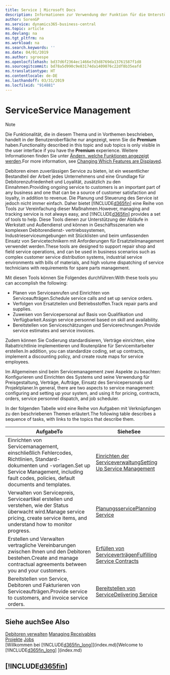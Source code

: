 ```yaml
---
title: Service | Microsoft Docs
description: Informationen zur Verwendung der Funktion für die Unterstützung der Arbeitsgänge Werkstatt und Service.
author: SorenGP
ms.service: dynamics365-business-central
ms.topic: article
ms.devlang: na
ms.tgt_pltfrm: na
ms.workload: na
ms.search.keywords: ''
ms.date: 04/01/2019
ms.author: sgroespe
ms.openlocfilehash: bd37d6f2364ec1466e7d3d8769da13761587f1d8
ms.sourcegitcommit: bd78a5d990c9e83174da1409076c22df8b35eafd
ms.translationtype: HT
ms.contentlocale: de-DE
ms.lasthandoff: 03/31/2019
ms.locfileid: "914881"
---
```

# <a name="service-management"></a><span data-ttu-id="43b3c-103">Service</span><span class="sxs-lookup"><span data-stu-id="43b3c-103">Service Management</span></span>
> [!NOTE]
> <span data-ttu-id="43b3c-104">Die Funktionalität, die in diesem Thema und in Vorthemen beschrieben, handelt in der Benutzeroberfläche nur angezeigt, wenn Sie die **Premium** haben.</span><span class="sxs-lookup"><span data-stu-id="43b3c-104">Functionality described in this topic and sub topics is only visible in the user interface if you have the **Premium** experience.</span></span> <span data-ttu-id="43b3c-105">Weitere Informationen finden Sie unter [Ändern, welche Funktionen angezeigt werden](ui-experiences.md).</span><span class="sxs-lookup"><span data-stu-id="43b3c-105">For more information, see [Changing Which Features are Displayed](ui-experiences.md).</span></span>

<span data-ttu-id="43b3c-106">Debitoren einen zuverlässigen Service zu bieten, ist ein wesentlicher Bestandteil der Arbeit jedes Unternehmens und eine Grundlage für Debitorenzufriedenheit und Loyalität, zusätzlich zu den Einnahmen.</span><span class="sxs-lookup"><span data-stu-id="43b3c-106">Providing ongoing service to customers is an important part of any business and one that can be a source of customer satisfaction and loyalty, in addition to revenue.</span></span> <span data-ttu-id="43b3c-107">Die Planung und Steuerung des Service ist jedoch nicht immer einfach. Daher bietet [!INCLUDE[d365fin](includes/d365fin_md.md)] eine Reihe von Tools zur Vereinfachung dieser Maßnahmen.</span><span class="sxs-lookup"><span data-stu-id="43b3c-107">However, managing and tracking service is not always easy, and [!INCLUDE[d365fin](includes/d365fin_md.md)] provides a set of tools to help.</span></span> <span data-ttu-id="43b3c-108">Diese Tools dienen zur Unterstützung der Abläufe in Werkstatt und Außendienst und können in Geschäftsszenarien wie komplexen Debitorendienst- vertriebssystemen, Industrieserviceumgebungen mit Stücklisten und beim umfassenden Einsatz von Servicetechnikern mit Anforderungen für Ersatzteilmanagement verwendet werden.</span><span class="sxs-lookup"><span data-stu-id="43b3c-108">These tools are designed to support repair shop and field service operations, and can be used in business scenarios such as complex customer service distribution systems, industrial service environments with bills of materials, and high volume dispatching of service technicians with requirements for spare parts management.</span></span>  

 <span data-ttu-id="43b3c-109">Mit diesen Tools können Sie Folgendes durchführen:</span><span class="sxs-lookup"><span data-stu-id="43b3c-109">With these tools you can accomplish the following:</span></span>  

* <span data-ttu-id="43b3c-110">Planen von Serviceanrufen und Einrichten von Serviceaufträgen.</span><span class="sxs-lookup"><span data-stu-id="43b3c-110">Schedule service calls and set up service orders.</span></span>  
* <span data-ttu-id="43b3c-111">Verfolgen von Ersatzteilen und Betriebsstoffen.</span><span class="sxs-lookup"><span data-stu-id="43b3c-111">Track repair parts and supplies.</span></span>  
* <span data-ttu-id="43b3c-112">Zuweisen von Servicepersonal auf Basis von Qualifikation und Verfügbarkeit.</span><span class="sxs-lookup"><span data-stu-id="43b3c-112">Assign service personnel based on skill and availability.</span></span>  
* <span data-ttu-id="43b3c-113">Bereitstellen von Serviceschätzungen und Servicerechnungen.</span><span class="sxs-lookup"><span data-stu-id="43b3c-113">Provide service estimates and service invoices.</span></span>  

<span data-ttu-id="43b3c-114">Zudem können Sie Codierung standardisieren, Verträge einrichten, eine Rabattrichtlinie implementieren und Routenpläne für Servicemitarbeiter erstellen.</span><span class="sxs-lookup"><span data-stu-id="43b3c-114">In addition, you can standardize coding, set up contracts, implement a discounting policy, and create route maps for service employees.</span></span>  

<span data-ttu-id="43b3c-115">Im Allgemeinen sind beim Servicemanagement zwei Aspekte zu beachten: Konfigurieren und Einrichten des Systems und seine Verwendung für Preisgestaltung, Verträge, Aufträge, Einsatz des Servicepersonals und Projektplaner.</span><span class="sxs-lookup"><span data-stu-id="43b3c-115">In general, there are two aspects to service management: configuring and setting up your system, and using it for pricing, contracts, orders, service personnel dispatch, and job scheduler.</span></span>  

<span data-ttu-id="43b3c-116">In der folgenden Tabelle wird eine Reihe von Aufgaben mit Verknüpfungen zu den beschriebenen Themen erläutert.</span><span class="sxs-lookup"><span data-stu-id="43b3c-116">The following table describes a sequence of tasks, with links to the topics that describe them.</span></span>   

|<span data-ttu-id="43b3c-117">**Aufgabe**</span><span class="sxs-lookup"><span data-stu-id="43b3c-117">**To**</span></span>|<span data-ttu-id="43b3c-118">**Siehe**</span><span class="sxs-lookup"><span data-stu-id="43b3c-118">**See**</span></span>|  
|------------|-------------|  
|<span data-ttu-id="43b3c-119">Einrichten von Servicemanagement, einschließlich Fehlercodes, Richtlinien, Standard- dokumenten und -vorlagen.</span><span class="sxs-lookup"><span data-stu-id="43b3c-119">Set up Service Management, including fault codes, policies, default documents and templates.</span></span>|[<span data-ttu-id="43b3c-120">Einrichten der Serviceverwaltung</span><span class="sxs-lookup"><span data-stu-id="43b3c-120">Setting Up Service Management</span></span>](service-setup-service.md)|  
|<span data-ttu-id="43b3c-121">Verwalten von Servicepreis, Serviceartikel erstellen und verstehen, wie der Status überwacht wird.</span><span class="sxs-lookup"><span data-stu-id="43b3c-121">Manage service pricing, create service items, and understand how to monitor progress.</span></span>|[<span data-ttu-id="43b3c-122">Planungsservice</span><span class="sxs-lookup"><span data-stu-id="43b3c-122">Planning Service</span></span>](service-plan-service.md)|  
|<span data-ttu-id="43b3c-123">Erstellen und Verwalten vertragliche Vereinbarungen zwischen Ihnen und den Debitoren bestehen.</span><span class="sxs-lookup"><span data-stu-id="43b3c-123">Create and manage contractual agreements between you and your customers.</span></span>|[<span data-ttu-id="43b3c-124">Erfüllen von Serviceverträgen</span><span class="sxs-lookup"><span data-stu-id="43b3c-124">Fulfilling Service Contracts</span></span>](service-fulfill-service-contracts.md)|  
|<span data-ttu-id="43b3c-125">Bereitstellen von Service, Debitoren und Fakturieren von Serviceaufträgen.</span><span class="sxs-lookup"><span data-stu-id="43b3c-125">Provide service to customers, and invoice service orders.</span></span>|[<span data-ttu-id="43b3c-126">Bereitstellen von Service</span><span class="sxs-lookup"><span data-stu-id="43b3c-126">Delivering Service</span></span>](service-deliver-service.md)|  

## <a name="see-also"></a><span data-ttu-id="43b3c-127">Siehe auch</span><span class="sxs-lookup"><span data-stu-id="43b3c-127">See Also</span></span>  
<span data-ttu-id="43b3c-128">[Debitoren verwalten](receivables-manage-receivables.md) </span><span class="sxs-lookup"><span data-stu-id="43b3c-128">[Managing Receivables](receivables-manage-receivables.md) </span></span>  
<span data-ttu-id="43b3c-129">[Projekte](projects-how-create-jobs.md) </span><span class="sxs-lookup"><span data-stu-id="43b3c-129">[Jobs](projects-how-create-jobs.md) </span></span>  
<span data-ttu-id="43b3c-130">[Willkommen bei [!INCLUDE[d365fin_long](includes/d365fin_long_md.md)]](index.md)</span><span class="sxs-lookup"><span data-stu-id="43b3c-130">[Welcome to [!INCLUDE[d365fin_long](includes/d365fin_long_md.md)] ](index.md)</span></span>

## [!INCLUDE[d365fin](includes/free_trial_md.md)]  

